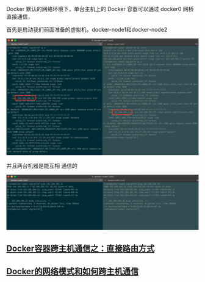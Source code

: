 Docker 默认的网络环境下，单台主机上的 Docker 容器可以通过 docker0 网桥直接通信，



首先是启动我们前面准备的虚拟机，docker-node1和docker-node2

![image-20191014191209094](img/3.1-Dockerd多机器通信/image-20191014191209094.png)

并且两台机器是能互相 通信的

![image-20191014191342682](img/3.1-Dockerd多机器通信/image-20191014191342682.png)



## [Docker容器跨主机通信之：直接路由方式](<https://juejin.im/post/5b27a9d96fb9a00e973c455e>)







## [Docker的网络模式和如何跨主机通信](<https://blog.csdn.net/smooth00/article/details/82842234>)



